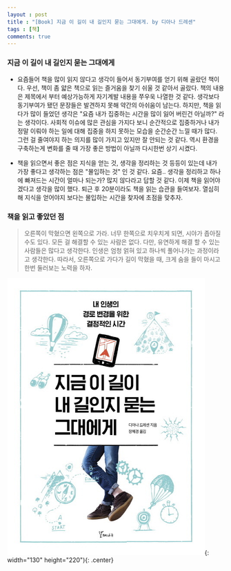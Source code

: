 ```yaml
---
layout : post
title : "[Book] 지금 이 길이 내 길인지 묻는 그대에게. by 디아나 드레센"
tags : [책]
comments: true
---
```


### 지금 이 길이 내 길인지 묻는 그대에게
- 요즘들어 책을 많이 읽지 않다고 생각이 들어서 동기부여를 얻기 위해 골랐던 책이다. 우선, 책이 좀 얇은 책으로 읽는 즐거움을 찾기 쉬울 것 같아서 골랐다. 책의 내용은 제목에서 부터 예상가능하게 자기계발 내용을 쭈우욱 나열한 것 같다. 생각보다 동기부여가 됐던 문장들은 발견하지 못해 약간의 아쉬움이 남는다. 하지만, 책을 읽다가 많이 들었던 생각은 "요즘 내가 집중하는 시간을 많이 잃어 버린건 아닐까?" 라는 생각이다. 사회적 이슈에 많은 관심을 가지다 보니 순간적으로 집중하거나 내가 정말 이뤄야 하는 일에 대해 집중을 하지 못하는 모습을 순간순간 느낄 때가 많다. 그런 걸 줄여야지 하는 의지를 많이 가지고 있지만 잘 안되는 것 같다. 역시 환경을 구축하는게 변화를 줄 때 가장 좋은 방법이 아닐까 다시한번 상기 시켰다. 

- 책을 읽으면서 좋은 점은 지식을 얻는 것, 생각을 정리하는 것 등등이 있는데 내가 가장 좋다고 생각하는 점은 "몰입하는 것" 인 것 같다. 요즘.. 생각을 정리하고 하나에 빠져드는 시간이 얼마나 되는가? 많지 않다라고 답할 것 같다. 이제 책을 읽어야 겠다고 생각을 많이 했다. 퇴근 후 20분이라도 책을 읽는 습관을 들여보자. 열심히해 지식을 얻어야지 보다는 몰입하는 시간을 찾자에 초점을 맞추자.

### 책을 읽고 좋았던 점
> 오른쪽이 막혔으면 왼쪽으로 가라. 너무 한쪽으로 치우치게 되면, 시야가 좁아질 수도 있다. 모든 걸 해결할 수 있는 사람은 없다. 다만, 유연하게 해결 할 수 있는 사람들은 많다고 생각한다. 인생은 엄청 얽혀 있고 하나씩 풀어나가는 과정이라고 생각한다. 따라서, 오른쪽으로 가다가 길이 막혔을 때, 크게 숨을 들이 마시고 한번 둘러보는 노력을 하자.

![지금 이 길이 내 길인지 묻는 그대에게](../images/book-8.jpeg){: width="130" height="220"){: .center}
